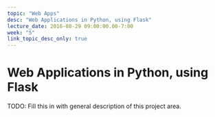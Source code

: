 ```yaml
---
topic: "Web Apps"
desc: "Web Applications in Python, using Flask"
lecture_date: 2016-08-29 09:00:00.00-7:00
week: "5"
link_topic_desc_only: true
---
```


# Web Applications in Python, using Flask

TODO: Fill this in with general description of this project area.

